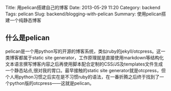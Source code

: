 Title: 用pelican搭建自己的博客
Date: 2013-05-29 11:20
Category: backend
Tags: pelican
Slug: backend/blogging-with-pelican
Summary: 使用pelican搭建一个纯静态博客

## 什么是pelican

pelican是一个用python写的开源的博客系统，类似ruby的jekyll/otcpress。这一类博客都属于static site generator，工作原理就是直接使用markdown等结构化文本语言撰写博客内容之后再使用脚本配合定制的CSS/JS及templates文件生成一个静态站点,很对我的胃口。最早接触的static site generator就是otcpress，但个人用python习惯之后实在是不习惯ruby的语法，在一番折腾之后终于找到了一个python版的otcpress——这就是pelican。


